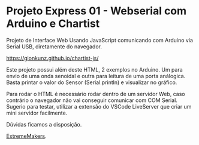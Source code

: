 # Projeto Express 01 - Webserial com Arduino e Chartist
Projeto de Interface Web Usando JavaScript comunicando com Arduino via Serial USB, diretamente do navegador.

https://gionkunz.github.io/chartist-js/

Este projeto possui além deste HTML, 2 exemplos no Arduino. Um para envio de uma onda senoidal 
e outra para leitura de uma porta análogica. Basta printar o valor do Sensor (Serial.println) e visualizar no gráfico.

Para rodar o HTML é necessário rodar dentro de um servidor Web, caso contrário o navegador não vai conseguir comunicar com COM Serial.
Sugerio para testar, utilizar a extensão do VSCode LiveServer que criar um mini servidor facilmente.

Dúvidas ficamos a disposição.

[ExtremeMakers](https://extrememakers.net/).
